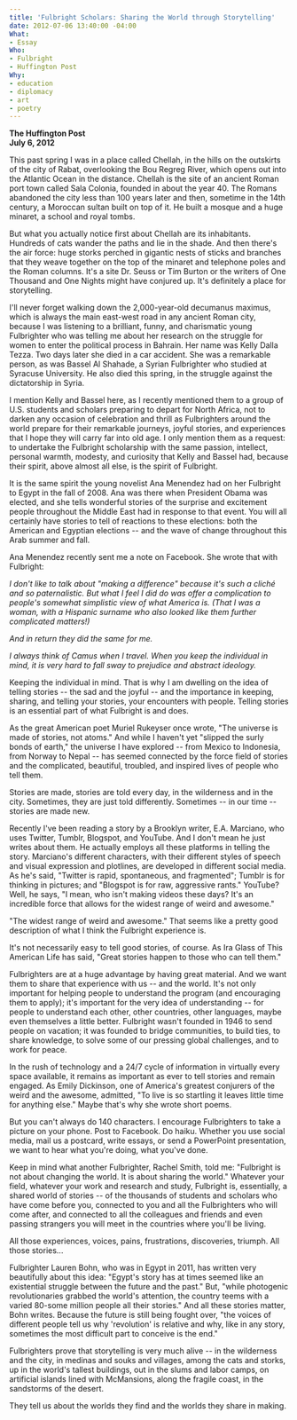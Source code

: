 ```yaml
---
title: 'Fulbright Scholars: Sharing the World through Storytelling'
date: 2012-07-06 13:40:00 -04:00
What:
- Essay
Who:
- Fulbright
- Huffington Post
Why:
- education
- diplomacy
- art
- poetry
---
```


**The Huffington Post**  
**July 6, 2012**  

This past spring I was in a place called Chellah, in the hills on the outskirts of the city of Rabat, overlooking the Bou Regreg River, which opens out into the Atlantic Ocean in the distance. Chellah is the site of an ancient Roman port town called Sala Colonia, founded in about the year 40. The Romans abandoned the city less than 100 years later and then, sometime in the 14th century, a Moroccan sultan built on top of it. He built a mosque and a huge minaret, a school and royal tombs.

But what you actually notice first about Chellah are its inhabitants. Hundreds of cats wander the paths and lie in the shade. And then there's the air force: huge storks perched in gigantic nests of sticks and branches that they weave together on the top of the minaret and telephone poles and the Roman columns. It's a site Dr. Seuss or Tim Burton or the writers of One Thousand and One Nights might have conjured up. It's definitely a place for storytelling.

I'll never forget walking down the 2,000-year-old decumanus maximus, which is always the main east-west road in any ancient Roman city, because I was listening to a brilliant, funny, and charismatic young Fulbrighter who was telling me about her research on the struggle for women to enter the political process in Bahrain. Her name was Kelly Dalla Tezza. Two days later she died in a car accident. She was a remarkable person, as was Bassel Al Shahade, a Syrian Fulbrighter who studied at Syracuse University. He also died this spring, in the struggle against the dictatorship in Syria.

I mention Kelly and Bassel here, as I recently mentioned them to a group of U.S. students and scholars preparing to depart for North Africa, not to darken any occasion of celebration and thrill as Fulbrighters around the world prepare for their remarkable journeys, joyful stories, and experiences that I hope they will carry far into old age. I only mention them as a request: to undertake the Fulbright scholarship with the same passion, intellect, personal warmth, modesty, and curiosity that Kelly and Bassel had, because their spirit, above almost all else, is the spirit of Fulbright.

It is the same spirit the young novelist Ana Menendez had on her Fulbright to Egypt in the fall of 2008. Ana was there when President Obama was elected, and she tells wonderful stories of the surprise and excitement people throughout the Middle East had in response to that event. You will all certainly have stories to tell of reactions to these elections: both the American and Egyptian elections -- and the wave of change throughout this Arab summer and fall.

Ana Menendez recently sent me a note on Facebook. She wrote that with Fulbright:

*I don't like to talk about "making a difference" because it's such a cliché and so paternalistic. But what I feel I did do was offer a complication to people's somewhat simplistic view of what America is. (That I was a woman, with a Hispanic surname who also looked like them further complicated matters!)*

*And in return they did the same for me.*

*I always think of Camus when I travel. When you keep the individual in mind, it is very hard to fall sway to prejudice and abstract ideology.*

Keeping the individual in mind. That is why I am dwelling on the idea of telling stories -- the sad and the joyful -- and the importance in keeping, sharing, and telling your stories, your encounters with people. Telling stories is an essential part of what Fulbright is and does.

As the great American poet Muriel Rukeyser once wrote, "The universe is made of stories, not atoms." And while I haven't yet "slipped the surly bonds of earth," the universe I have explored -- from Mexico to Indonesia, from Norway to Nepal -- has seemed connected by the force field of stories and the complicated, beautiful, troubled, and inspired lives of people who tell them.

Stories are made, stories are told every day, in the wilderness and in the city. Sometimes, they are just told differently. Sometimes -- in our time -- stories are made new.

Recently I've been reading a story by a Brooklyn writer, E.A. Marciano, who uses Twitter, Tumblr, Blogspot, and YouTube. And I don't mean he just writes about them. He actually employs all these platforms in telling the story. Marciano's different characters, with their different styles of speech and visual expression and plotlines, are developed in different social media. As he's said, "Twitter is rapid, spontaneous, and fragmented"; Tumblr is for thinking in pictures; and "Blogspot is for raw, aggressive rants." YouTube? Well, he says, "I mean, who isn't making videos these days? It's an incredible force that allows for the widest range of weird and awesome."

"The widest range of weird and awesome." That seems like a pretty good description of what I think the Fulbright experience is.

It's not necessarily easy to tell good stories, of course. As Ira Glass of This American Life has said, "Great stories happen to those who can tell them."

Fulbrighters are at a huge advantage by having great material. And we want them to share that experience with us -- and the world. It's not only important for helping people to understand the program (and encouraging them to apply); it's important for the very idea of understanding -- for people to understand each other, other countries, other languages, maybe even themselves a little better. Fulbright wasn't founded in 1946 to send people on vacation; it was founded to bridge communities, to build ties, to share knowledge, to solve some of our pressing global challenges, and to work for peace.

In the rush of technology and a 24/7 cycle of information in virtually every space available, it remains as important as ever to tell stories and remain engaged. As Emily Dickinson, one of America's greatest conjurers of the weird and the awesome, admitted, "To live is so startling it leaves little time for anything else." Maybe that's why she wrote short poems.

But you can't always do 140 characters. I encourage Fulbrighters to take a picture on your phone. Post to Facebook. Do haiku. Whether you use social media, mail us a postcard, write essays, or send a PowerPoint presentation, we want to hear what you're doing, what you've done.

Keep in mind what another Fulbrighter, Rachel Smith, told me: "Fulbright is not about changing the world. It is about sharing the world." Whatever your field, whatever your work and research and study, Fulbright is, essentially, a shared world of stories -- of the thousands of students and scholars who have come before you, connected to you and all the Fulbrighters who will come after, and connected to all the colleagues and friends and even passing strangers you will meet in the countries where you'll be living.

All those experiences, voices, pains, frustrations, discoveries, triumph. All those stories...

Fulbrighter Lauren Bohn, who was in Egypt in 2011, has written very beautifully about this idea: "Egypt's story has at times seemed like an existential struggle between the future and the past." But, "while photogenic revolutionaries grabbed the world's attention, the country teems with a varied 80-some million people all their stories." And all these stories matter, Bohn writes. Because the future is still being fought over, "the voices of different people tell us why 'revolution' is relative and why, like in any story, sometimes the most difficult part to conceive is the end."

Fulbrighters prove that storytelling is very much alive -- in the wilderness and the city, in medinas and souks and villages, among the cats and storks, up in the world's tallest buildings, out in the slums and labor camps, on artificial islands lined with McMansions, along the fragile coast, in the sandstorms of the desert.

They tell us about the worlds they find and the worlds they share in making.

